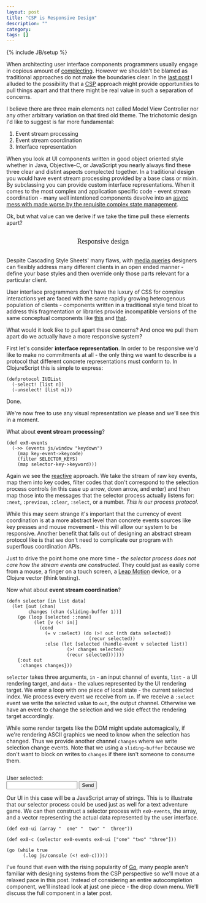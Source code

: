 ```yaml
---
layout: post
title: "CSP is Responsive Design"
description: ""
category: 
tags: []
---
```

{% include JB/setup %}

<style>
  #post ol {
    position: relative;
    left: 200px;
    font-size: 18px;
    line-height: 1.5em;
    margin: 30px 0 30px 0;
  }
  #resp {
    font-size: 18px;
    text-align: center;
    font-family: Georgia;
    margin: 30px 0;
  }
  .example {
  }
</style>

When architecting user interface components programmers usually engage
in copious amount of
[complecting](http://www.infoq.com/presentations/Simple-Made-Easy). However
we shouldn't be blamed as traditional approaches do not make
the boundaries clear. In the
[last post](http://swannodette.github.io/2013/07/12/communicating-sequential-processes/)
I alluded to the possibility that a [CSP](http://en.wikipedia.org/wiki/CSP) approach might provide
opportunities to pull things apart and that there might be real value
in such a separation of concerns.

I believe there are three main elements not called Model View
Controller nor any other arbitrary variation on that tired old
theme. The trichotomic design I'd like to suggest is far more
fundamental:

  1. Event stream processing
  2. Event stream coordination
  3. Interface representation

When you look at UI components written in good object oriented style
whether in Java, Objective-C, or JavaScript you nearly always find
these three clear and distint aspects complected together. In a
traditional design you would have event stream processing provided by
a base class or mixin. By subclassing you can provide custom interface
representations. When it comes to the most complex and application
specific code - event stream coordination - many well intentioned
components devolve into an
[async mess with made worse by the requisite complex state management](http://github.com/jquery/jquery-ui/blob/master/ui/jquery.ui.autocomplete.js).

Ok, but what value can we derive if we take the time pull these
elements apart?

<div id="resp">
    Responsive design
</div>

Despite Cascading Style Sheets' many flaws, with
[media queries](http://www.w3.org/TR/css3-mediaqueries/) designers can
flexibly address many different clients in an open ended manner -
define your base styles and then override only those parts relevant
for a particular client.

User interface programmers don't have the luxury of CSS for complex
interactions yet are faced with the same rapidly growing heterogenous
population of clients - components written in a traditional style tend
bloat to address this fragmentation or libraries provide incompatible
versions of the same conceptual components like
[this](http://jqueryui.com) and [that](http://jquerymobile.com).

What would it look like to pull apart these concerns? And once we pull
them apart do we actually have a more responsive system?

First let's consider **interface representation**. In order to be
responsive we'd like to make no commitments at all - the only thing we
want to describe is a protocol that different concrete representations
must conform to. In ClojureScript this is simple to express:

```
(defprotocol IUIList
  (-select! [list n])
  (-unselect! [list n]))
```

Done.

We're now free to use any visual representation we please and we'll
see this in a moment.

What about **event stream processing**?

```
(def ex0-events
  (->> (events js/window "keydown")
    (map key-event->keycode)
    (filter SELECTOR_KEYS)
    (map selector-key->keyword)))
```

Again we see the
[reactive](http://reactive-extensions.github.io/RxJS/) approach. We
take the stream of raw key events, map them into key codes, filter
codes that don't correspond to the selection process controls (in this
case up arrow, down arrow, and enter) and then map those into the
messages that the selector process actually listens for: `:next`,
`:previous`, `:clear`, `:select`, or a number. *This is our process
protocol*.

While this may seem strange it's important that the currency of event
coordination is at a more abstract level than concrete events sources
like key presses and mouse movement - this will allow our system to be
responsive. Another benefit that falls out of designing an
abstract stream protocol like is that we don't need to complicate our
program with superflous coordination APIs.

Just to drive the point home one more time - *the selector process
does not care how the stream events are constructed*. They could just
as easily come from a mouse, a finger on a touch screen, a
[Leap Motion](https://www.leapmotion.com/) device, or a Clojure vector
(think testing).

Now what about **event stream coordination**?

```
(defn selector [in list data]
  (let [out (chan)
        changes (chan (sliding-buffer 1))]
    (go (loop [selected ::none]
          (let [v (<! in)]
            (cond
              (= v :select) (do (>! out (nth data selected))
                              (recur selected))
              :else (let [selected (handle-event v selected list)]
                      (>! changes selected)
                      (recur selected))))))
    {:out out
     :changes changes}))
```

`selector` takes three arguments, `in` - an input channel of events,
`list` - a UI rendering target, and `data` - the values represented by
the UI rendering target. We enter a loop with one piece of local
state - the current selected index. We process every event we receive
from `in`. If we receive a `:select` event we write the selected value
to `out`, the output channel. Otherwise we have an event to change the
selection and we side effect the rendering target accordingly.

While some render targets like the DOM might update automagically, if
we're rendering ASCII graphics we need to know when the selection has
changed. Thus we provide another channel `changes` where we write
selection change events. Note that we using a `sliding-buffer`
because we don't want to block on writes to `changes` if there isn't
someone to consume them.

<div id="ex0" class="example">
   <pre id="ex0-ui"></pre>
   <div>
       User selected: <span id="ex0-selected"></span>
   </div>
   <div>
       <input id="csv"></input>
       <button>Send</button>
   </div>
</div>

Our UI in this case will be a JavaScript array of strings. This is to
illustrate that our selector process could be used just as well for a
text adventure game. We can then construct a selector process with
`ex0-events`, the array, and a vector representing the actual data
represented by the user interface.

```
(def ex0-ui (array "  one" "  two" "  three"))

(def ex0-c (selector ex0-events ex0-ui ["one" "two" "three"]))

(go (while true
      (.log js/console (<! ex0-c)))))
```

I've found that even with the rising popularity of
[Go](http://golang.org), many people aren't familiar with designing
systems from the CSP perspective so we'll move at a relaxed pace
in this post. Instead of considering an entire autocompletion
component, we'll instead look at just one piece - the drop down
menu. We'll discuss the full component in a later post.
